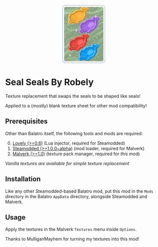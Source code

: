 <p align="center">
  <img src="readme-logo.png">
</p>

# Seal Seals By Robely

Texture replacement that swaps the seals to be shaped like seals!

Applied to a (mostly) blank texture sheet for other mod compatibility!


## Prerequisites
Other than Balatro itself, the following tools and mods are required:

0. [Lovely (>=0.6)](https://github.com/ethangreen-dev/lovely-injector) (Lua injector, required for Steamodded)
1. [Steamodded (>=1.0.0~alpha)](https://github.com/Steamopollys/Steamodded) (mod loader, required for Malverk)
2. [Malverk (>=1.0)](https://github.com/Eremel/Malverk) (texture pack manager, required for _this_ mod)

<i>Vanilla textures are available for simple texture replacement</i>

## Installation
Like any other Steamodded-based Balatro mod, put this mod in the `Mods`
directory in the Balatro `AppData` directory, alongside Steamodded and Malverk.

## Usage
Apply the textures in the Malverk `Textures` menu inside `Options`.

Thanks to MulliganMayhem for turning my textures into this mod!
